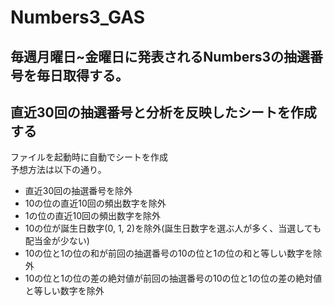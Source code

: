 # Numbers3_GAS
## 毎週月曜日~金曜日に発表されるNumbers3の抽選番号を毎日取得する。

## 直近30回の抽選番号と分析を反映したシートを作成する  
ファイルを起動時に自動でシートを作成  
予想方法は以下の通り。
- 直近30回の抽選番号を除外
- 10の位の直近10回の頻出数字を除外
- 1の位の直近10回の頻出数字を除外
- 10の位が誕生日数字(0, 1, 2)を除外(誕生日数字を選ぶ人が多く、当選しても配当金が少ない)
- 10の位と1の位の和が前回の抽選番号の10の位と1の位の和と等しい数字を除外
- 10の位と1の位の差の絶対値が前回の抽選番号の10の位と1の位の差の絶対値と等しい数字を除外
